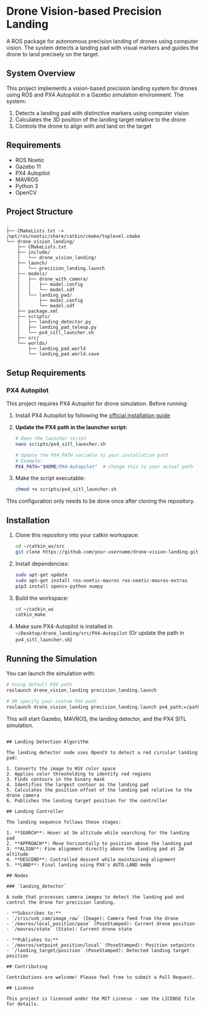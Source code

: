 # Drone Vision-based Precision Landing

A ROS package for autonomous precision landing of drones using computer vision. The system detects a landing pad with visual markers and guides the drone to land precisely on the target.

## System Overview

This project implements a vision-based precision landing system for drones using ROS and PX4 Autopilot in a Gazebo simulation environment. The system:

1. Detects a landing pad with distinctive markers using computer vision
2. Calculates the 3D position of the landing target relative to the drone
3. Controls the drone to align with and land on the target

## Requirements

- ROS Noetic
- Gazebo 11
- PX4 Autopilot
- MAVROS
- Python 3
- OpenCV

## Project Structure

```
.
├── CMakeLists.txt -> /opt/ros/noetic/share/catkin/cmake/toplevel.cmake
└── drone_vision_landing/
    ├── CMakeLists.txt
    ├── include/
    │   └── drone_vision_landing/
    ├── launch/
    │   └── precision_landing.launch
    ├── models/
    │   ├── drone_with_camera/
    │   │   ├── model.config
    │   │   └── model.sdf
    │   └── landing_pad/
    │       ├── model.config
    │       └── model.sdf
    ├── package.xml
    ├── scripts/
    │   ├── landing_detector.py
    │   ├── landing_pad_teleop.py
    │   └── px4_sitl_launcher.sh
    ├── src/
    └── worlds/
        ├── landing_pad.world
        └── landing_pad.world.save
```

## Setup Requirements

### PX4 Autopilot
This project requires PX4 Autopilot for drone simulation. Before running:

1. Install PX4 Autopilot by following the [official installation guide](https://docs.px4.io/master/en/dev_setup/building_px4.html)

2. **Update the PX4 path in the launcher script:**
   ```bash
   # Open the launcher script
   nano scripts/px4_sitl_launcher.sh
   
   # Update the PX4_PATH variable to your installation path
   # Example:
   PX4_PATH="$HOME/PX4-Autopilot"  # Change this to your actual path
   ```

3. Make the script executable:
   ```bash
   chmod +x scripts/px4_sitl_launcher.sh
   ```

This configuration only needs to be done once after cloning the repository.

## Installation

1. Clone this repository into your catkin workspace:
   ```bash
   cd ~/catkin_ws/src
   git clone https://github.com/your-username/drone-vision-landing.git
   ```

2. Install dependencies:
   ```bash
   sudo apt-get update
   sudo apt-get install ros-noetic-mavros ros-noetic-mavros-extras
   pip3 install opencv-python numpy
   ```

3. Build the workspace:
   ```bash
   cd ~/catkin_ws
   catkin_make
   ```

4. Make sure PX4-Autopilot is installed in `~/Desktop/drone_landing/src/PX4-Autopilot`
   (Or update the path in `px4_sitl_launcher.sh`)

## Running the Simulation

You can launch the simulation with:

```bash
# Using default PX4 path
roslaunch drone_vision_landing precision_landing.launch

# OR specify your custom PX4 path
roslaunch drone_vision_landing precision_landing.launch px4_path:=/path/to/your/PX4-Autopilot
```

This will start Gazebo, MAVROS, the landing detector, and the PX4 SITL simulation.
   ```

## Landing Detection Algorithm

The landing detector node uses OpenCV to detect a red circular landing pad:

1. Converts the image to HSV color space
2. Applies color thresholding to identify red regions
3. Finds contours in the binary mask
4. Identifies the largest contour as the landing pad
5. Calculates the position offset of the landing pad relative to the drone camera
6. Publishes the landing target position for the controller

## Landing Controller

The landing sequence follows these stages:

1. **SEARCH**: Hover at 3m altitude while searching for the landing pad
2. **APPROACH**: Move horizontally to position above the landing pad
3. **ALIGN**: Fine alignment directly above the landing pad at 2m altitude
4. **DESCEND**: Controlled descent while maintaining alignment
5. **LAND**: Final landing using PX4's AUTO.LAND mode

## Nodes

### `landing_detector`

A node that processes camera images to detect the landing pad and control the drone for precision landing.

- **Subscribes to:**
  - `/iris/usb_cam/image_raw` (Image): Camera feed from the drone
  - `/mavros/local_position/pose` (PoseStamped): Current drone position
  - `/mavros/state` (State): Current drone state

- **Publishes to:**
  - `/mavros/setpoint_position/local` (PoseStamped): Position setpoints
  - `/landing_target/position` (PoseStamped): Detected landing target position

## Contributing

Contributions are welcome! Please feel free to submit a Pull Request.

## License

This project is licensed under the MIT License - see the LICENSE file for details.
